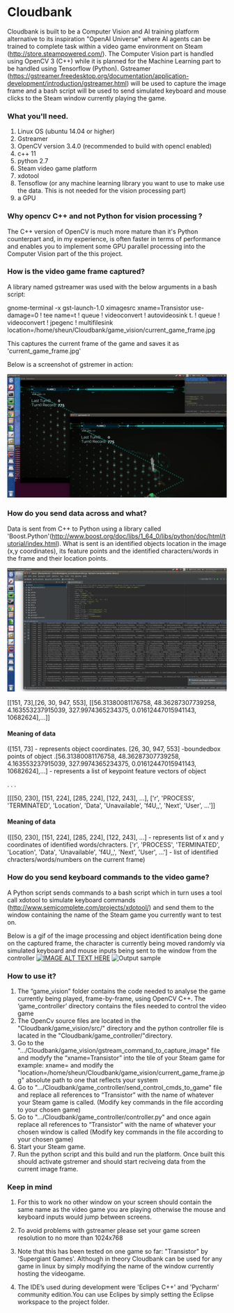 # Cloudbank
Cloudbank is built to be a Computer Vision and AI training platform alternative to its inspiration "OpenAI Universe" where AI agents can be trained to complete task within a video game environment on Steam (http://store.steampowered.com/). The Computer Vision part is handled using OpenCV 3 (C++) while it is planned for the Machine Learning part to be handled using Tensorflow (Python). Gstreamer (https://gstreamer.freedesktop.org/documentation/application-development/introduction/gstreamer.html) will be used to capture the image frame and a bash script will be used to send simulated keyboard and mouse clicks to the Steam window currently playing the game.

### What you'll need.
1. Linux OS (ubuntu 14.04 or higher)
2. Gstreamer
3. OpenCV version 3.4.0 (recommended to build with opencl enabled)
4. c++ 11
5. python 2.7
6. Steam video game platform 
7. xdotool
8. Tensoflow (or any machine learning library you want to use to make use the data. This is not needed for the vision processing part)
9. a GPU 

### Why opencv C++ and not Python for vision processing ?
The C++ version of OpenCV is much more mature than it's Python counterpart and, in my experience, is often faster in terms of performance and enables you to implement some GPU parallel processing into the Computer Vision part of the this project.

### How is the video game frame captured?
A library named gstreamer was used with the below arguments in a bash script:

gnome-terminal -x gst-launch-1.0 ximagesrc xname=Transistor use-damage=0 ! tee name=t ! queue ! videoconvert ! autovideosink t. ! queue ! videoconvert ! jpegenc ! multifilesink location=/home/sheun/Cloudbank/game_vision/current_game_frame.jpg 

This captures the current frame of the game and saves it as 'current_game_frame.jpg' 

Below is a screenshot of gstremer in action:

![alt text](https://github.com/SHEUN1/Cloudbank/blob/master/README_IMAGES/Screenshot%20from%202017-08-20%2015:36:49.png)

### How do you send data across and what?
Data is sent from C++ to Python using a library called 'Boost.Python'(http://www.boost.org/doc/libs/1_64_0/libs/python/doc/html/tutorial/index.html). What is sent is an identified objects location in the image (x,y coordinates), its feature points and the identified characters/words in the frame and their location points.

![alt text](https://github.com/SHEUN1/Cloudbank/blob/master/README_IMAGES/Screenshot%20from%202017-08-20%2017:27:25.png)

[[151, 73],[26, 30, 947, 553], [[56.31380081176758, 48.36287307739258, 4.163553237915039, 327.9974365234375, 0.01612447015941143, 10682624],...]]

#### Meaning of data
([151, 73] - represents object coordinates. [26, 30, 947, 553] -boundedbox points of object .[56.31380081176758, 48.36287307739258, 4.163553237915039, 327.9974365234375, 0.01612447015941143, 10682624],...] - represents a list of keypoint feature vectors of object 

.
.
.

[[[50, 230], [151, 224], [285, 224], [122, 243], ...], ['r', 'PROCESS', 'TERMINATED', 'Location', 'Data', 'Unavailable', 'f4U,,', 'Next', 'User', ...']]
#### Meaning of data
([[50, 230], [151, 224], [285, 224], [122, 243], ...] - represents list of x and y coordinates of identified words/chracters. ['r', 'PROCESS', 'TERMINATED', 'Location', 'Data', 'Unavailable', 'f4U,,', 'Next', 'User', ...'] - list of identified chracters/words/numbers on the current frame)

### How do you send keyboard commands to the video game?
A Python script sends commands to a bash script which in turn uses a tool call xdotool to simulate keyboard commands  (http://www.semicomplete.com/projects/xdotool/) and send them to the window containing the name of the Steam game you currently want to test on. 


Below is a gif of the image processing and object identification being done on the captured frame, the character is currently being moved randomly via simulated keyboard and mouse inputs being sent to the window from the controller
[![IMAGE ALT TEXT HERE](https://www.youtube.com/watch?v=hRo3HSo-eYM/0.jpg)](https://www.youtube.com/watch?v=hRo3HSo-eYM)
 ![Output sample](https://github.com/SHEUN1/Cloudbank/blob/master/README_IMAGES/BoundedBox.gif)

### How to use it?
1. The “game_vision” folder contains the code needed to analyse the game currently being played, frame-by-frame, using OpenCV C++. The ‘game_controller’ directory contains the files needed to control the video game
2. The OpenCv source files are located in the "Cloudbank/game_vision/src/" directory and the python controller file is lacated in the "Cloudbank/game_controller/"directory. 
3. Go to the ".../Cloudbank/game_vision/gstream_command_to_capture_image" file and modyfy the “xname=Transistor” into the tile of your Steam game for example: xname=<name of window displaying the game> and modify the "location=/home/sheun/Cloudbank/game_vision/current_game_frame.jpg" absolute path to one that reflects your system
4. Go to ".../Cloudbank/game_controller/send_control_cmds_to_game" file and replace all references to “Transistor” with the name of whatever your Steam game is called. (Modify key commands in the file according to your chosen game)
5. Go to ".../Cloudbank/game_controller/controller.py" and once again replace all references to “Transistor” with the name of whatever your chosen window is called  (Modify key commands in the file according to your chosen game)
6. Start your Steam game. 
7. Run the python script and this build and run the platform. Once built this should activate gstremer and should start reciveing data from the current image frame. 

### Keep in mind 
1. For this to work no other window on your screen should contain the same name as the video game you are playing otherwise the mouse and keyboard inputs would jump between screens. 

2. To avoid problems with gstreamer please set your game screen resolution to no more than 1024x768

3. Note that this has been tested on one game so far: "Transistor" by 'Supergiant Games'. Although in theory Cloudbank can be used for any game in linux by simply modifying the name of the window currently hosting the videogame.

4. The IDE’s used during development were 'Eclipes C++' and 'Pycharm' community edition.You can use Eclipes by simply setting the Eclipse workspace to the project folder.
      

